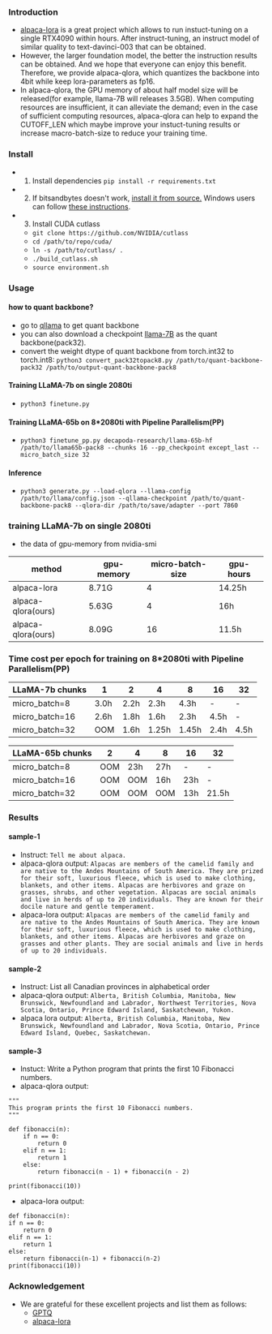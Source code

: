 ### Introduction
- [alpaca-lora](https://github.com/tloen/alpaca-lora) is a great project which allows to run instuct-tuning on a single RTX4090 within hours. After instruct-tuning, an instruct model of similar quality to text-davinci-003 that can be obtained.
- However, the larger foundation model, the better the instruction results can be obtained. And we hope that everyone can enjoy this benefit. Therefore, we provide alpaca-qlora, which quantizes the backbone into 4bit while keep lora-parameters as fp16. 
- In alpaca-qlora, the GPU memory of about half model size will be released(for example, llama-7B will releases 3.5GB). When computing resources are insufficient, it can alleviate the demand; even in the case of sufficient computing resources, alpaca-qlora can help to expand the CUTOFF\_LEN which maybe improve your instuct-tuning results or increase macro-batch-size to reduce your training time.

### Install 
- 1. Install dependencies
`pip install -r requirements.txt`

- 2. If bitsandbytes doesn't work, [install it from source.](https://github.com/TimDettmers/bitsandbytes/blob/main/compile_from_source.md) Windows users can follow [these instructions](https://github.com/tloen/alpaca-lora/issues/17).

- 3. Install CUDA cutlass
  - `git clone https://github.com/NVIDIA/cutlass`
  - `cd /path/to/repo/cuda/`
  - `ln -s /path/to/cutlass/ .`
  - `./build_cutlass.sh`
  - `source environment.sh`

### Usage
#### how to quant backbone?
- go to [qllama](https://github.com/megvii-research/Sparsebit/tree/main/large_language_models/llama/quantization) to get quant backbone
- you can also download a checkpoint [llama-7B](https://drive.google.com/file/d/1qcwDiHbJAZNd4l2SFtshrEs2G1VHr6MK/view?usp=share_link) as the quant backbone(pack32).
- convert the weight dtype of quant backbone from torch.int32 to torch.int8: `python3 convert_pack32topack8.py /path/to/quant-backbone-pack32 /path/to/output-quant-backbone-pack8`

#### Training LLaMA-7b on single 2080ti
- `python3 finetune.py`

#### Training LLaMA-65b on 8*2080ti with Pipeline Parallelism(PP)
- `python3 finetune_pp.py decapoda-research/llama-65b-hf /path/to/llama65b-pack8 --chunks 16 --pp_checkpoint except_last --micro_batch_size 32`

#### Inference
- `python3 generate.py --load-qlora --llama-config /path/to/llama/config.json --qllama-checkpoint /path/to/quant-backbone-pack8 --qlora-dir /path/to/save/adapter --port 7860`

### training LLaMA-7b on single 2080ti
- the data of gpu-memory from nvidia-smi

method | gpu-memory | micro-batch-size | gpu-hours
--- | --- | --- | --- |
alpaca-lora | 8.71G | 4 | 14.25h |
alpaca-qlora(ours) | 5.63G | 4 | 16h | 
alpaca-qlora(ours) | 8.09G | 16 | 11.5h | 

### Time cost per epoch for training on 8*2080ti with Pipeline Parallelism(PP)

|LLaMA-7b chunks|1|2|4|8|16|32|
|---|---|---|---|---|---|---|
|micro_batch=8|3.0h|2.2h|2.3h|4.3h|-|-|
|micro_batch=16|2.6h|1.8h|1.6h|2.3h|4.5h|-|
|micro_batch=32|OOM|1.6h|1.25h|1.45h|2.4h|4.5h|

|LLaMA-65b chunks|2|4|8|16|32|
|---|---|---|---|---|---|
|micro_batch=8|OOM|23h|27h|-|-|
|micro_batch=16|OOM|OOM|16h|23h|-|
|micro_batch=32|OOM|OOM|OOM|13h|21.5h|



### Results
#### sample-1
- Instruct: `Tell me about alpaca.`
- alpaca-qlora output: `Alpacas are members of the camelid family and are native to the Andes Mountains of South America. They are prized for their soft, luxurious fleece, which is used to make clothing, blankets, and other items. Alpacas are herbivores and graze on grasses, shrubs, and other vegetation. Alpacas are social animals and live in herds of up to 20 individuals. They are known for their docile nature and gentle temperament.`
- alpaca-lora output: `Alpacas are members of the camelid family and are native to the Andes Mountains of South America. They are known for their soft, luxurious fleece, which is used to make clothing, blankets, and other items. Alpacas are herbivores and graze on grasses and other plants. They are social animals and live in herds of up to 20 individuals.`

#### sample-2
- Instruct: List all Canadian provinces in alphabetical order
- alpaca-qlora output: `Alberta, British Columbia, Manitoba, New Brunswick, Newfoundland and Labrador, Northwest Territories, Nova Scotia, Ontario, Prince Edward Island, Saskatchewan, Yukon.`
- alpaca lora output: `Alberta, British Columbia, Manitoba, New Brunswick, Newfoundland and Labrador, Nova Scotia, Ontario, Prince Edward Island, Quebec, Saskatchewan.`

#### sample-3
- Instuct: Write a Python program that prints the first 10 Fibonacci numbers.
- alpaca-qlora output:
```
"""
This program prints the first 10 Fibonacci numbers.
"""

def fibonacci(n):
    if n == 0:
        return 0
    elif n == 1:
        return 1
    else:
        return fibonacci(n - 1) + fibonacci(n - 2)

print(fibonacci(10))
```

- alpaca-lora output:
```
def fibonacci(n):
if n == 0:
    return 0
elif n == 1:
    return 1
else:
    return fibonacci(n-1) + fibonacci(n-2)
print(fibonacci(10))
```

### Acknowledgement
- We are grateful for these excellent projects and list them as follows:
  - [GPTQ](https://github.com/IST-DASLab/gptq)
  - [alpaca-lora](https://github.com/tloen/alpaca-lora)
